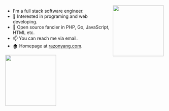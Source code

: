 <img align="right" src="https://github-readme-stats.vercel.app/api?username=razonyang&show_icons=true&count_private=true" style="margin: 5px; margin-bottom: 20px;" height="160"/>

- I'm a full stack software engineer.
- 🔭 Interested in programing and web developing.
- 🌱 Open source fancier in PHP, Go, JavaScript, HTML etc.
- 📫 You can reach me via email.
- 🏠 Homepage at [razonyang.com](https://razonyang.com).

<img align="center" src="https://github-profile-trophy.vercel.app/?username=razonyang" style="margin: auto; margin-bottom: 20px;" height="160"/>
